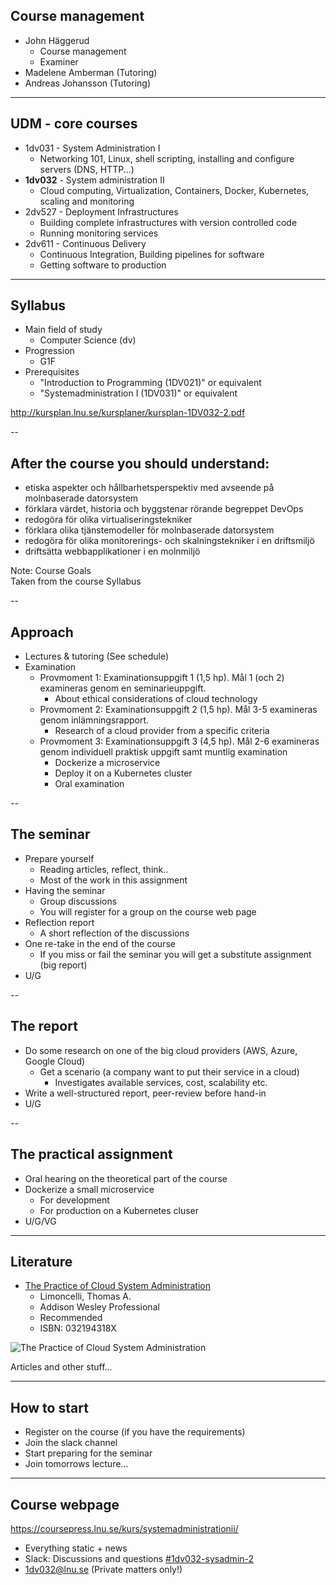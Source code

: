 <!-- Course management -->
## Course management
* John Häggerud 
  * Course management
  * Examiner
* Madelene Amberman (Tutoring) 
* Andreas Johansson (Tutoring)


---
## UDM - core courses

* 1dv031 - System Administration I
  * Networking 101, Linux, shell scripting, installing and configure servers (DNS, HTTP...)
* **1dv032** - System administration II
  * Cloud computing, Virtualization, Containers, Docker, Kubernetes, scaling and monitoring 
* 2dv527 - Deployment Infrastructures  
  * Building complete infrastructures with version controlled code
  * Running monitoring services
* 2dv611 - Continuous Delivery
  * Continuous Integration, Building pipelines for software
  * Getting software to production 


---
<!-- Syllabus -->
## Syllabus

* Main field of study
  * Computer Science (dv)
* Progression
  * G1F
* Prerequisites
  * "Introduction to Programming (1DV021)" or equivalent
  * "Systemadministration I (1DV031)" or equivalent


http://kursplan.lnu.se/kursplaner/kursplan-1DV032-2.pdf


--
<!-- Goals -->
## After the course you should understand:
<!-- {_style="font-size: 140%"} -->
* etiska aspekter och hållbarhetsperspektiv med avseende på molnbaserade datorsystem 
* förklara värdet, historia och byggstenar rörande begreppet DevOps 
* redogöra för olika virtualiseringstekniker 
* förklara olika tjänstemodeller för molnbaserade datorsystem 
* redogöra för olika monitorerings­- och skalningstekniker i en driftsmiljö 
* driftsätta webbapplikationer i en molnmiljö


<!-- {_class="lnu-margin-right-30"} -->
Note:
Course Goals <br />
Taken from the course Syllabus <br />


--
## Approach
* Lectures & tutoring (See schedule)
* Examination
  * Provmoment 1: Examinationsuppgift 1 (1,5 hp). Mål 1 (och 2) examineras genom en seminarieuppgift. 
    * About ethical considerations of cloud technology 
  * Provmoment 2: Examinationsuppgift 2 (1,5 hp). Mål 3­-5 examineras genom inlämningsrapport.
    * Research of a cloud provider from a specific criteria
  * Provmoment 3: Examinationsuppgift 3 (4,5 hp). Mål 2-­6 examineras genom individuell praktisk uppgift samt muntlig examination
    * Dockerize a microservice
    * Deploy it on a Kubernetes cluster
    * Oral examination


<!-- {_style="font-size: 90%"} -->


--
## The seminar
* Prepare yourself
  * Reading articles, reflect, think..
  * Most of the work in this assignment
* Having the seminar
  * Group discussions
  * You will register for a group on the course web page
* Reflection report
  * A short reflection of the discussions
* One re-take in the end of the course
  * If you miss or fail the seminar you will get a substitute assignment (big report)
* U/G


--
## The report
* Do some research on one of the big cloud providers (AWS, Azure, Google Cloud)
  * Get a scenario (a company want to put their service in a cloud)
    * Investigates available services, cost, scalability etc.
* Write a well-structured report, peer-review before hand-in
* U/G


--
## The practical assignment

* Oral hearing on the theoretical part of the course
* Dockerize a small microservice
  * For development
  * For production on a Kubernetes cluser
* U/G/VG



---
<!-- Literature -->
## Literature
* [The Practice of Cloud System Administration](http://www.adlibris.com/se/organisationer/product.aspx?isbn=032194318X)
  * Limoncelli, Thomas A.
  * Addison ­Wesley Professional
  * Recommended
  * ISBN: 032194318X

![The Practice of Cloud System Administration](http://www.adlibris.com/se/organisationer/covers/M/0/32/032194318X.jpg)

Articles and other stuff...


---
<!-- webpage -->
## How to start

* Register on the course (if you have the requirements)
* Join the slack channel
* Start preparing for the seminar
* Join tomorrows lecture... 


---
<!-- webpage -->
## Course webpage
https://coursepress.lnu.se/kurs/systemadministrationii/
* Everything static + news
* Slack: Discussions and questions [#1dv032-sysadmin-2](https://coursepress.slack.com/archives/1dv032-sysadmin-2)
* 1dv032@lnu.se (Private matters only!)

<!-- {_style="margin-right: 25%"} -->